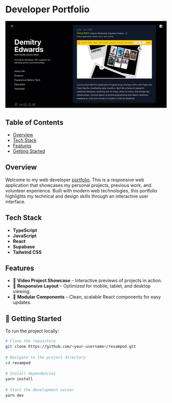 # Developer Portfolio

<img src="./readmeData/portfolio_screenshot.jpg">

## Table of Contents

- [Overview](#overview)
- [Tech Stack](#tech-stack)
- [Features](#features)
- [Getting Started](#-getting-started)

## Overview

Welcome to my web developer <a href="https://demitry-edwards.vercel.app/" target="_blank"> portfolio</a>. This is a responsive web application that showcases my personal projects, previous work, and volunteer experience. Built with modern web technologies, this portfolio highlights my technical and design skills through an interactive user interface.

## Tech Stack

- **TypeScript**
- **JavaScript**
- **React**
- **Supabase**
- **Tailwind CSS**

## Features

- 🎥 **Video Project Showcase** – Interactive previews of projects in action.
- 📱 **Responsive Layout** – Optimized for mobile, tablet, and desktop viewing.
- 🧩 **Modular Components** – Clean, scalable React components for easy updates.

## 🚀 Getting Started

To run the project locally:

```bash
# Clone the repository
git clone https://github.com/<your-username>/revamped.git

# Navigate to the project directory
cd revamped

# Install dependencies
yarn install

# Start the development server
yarn dev
```
